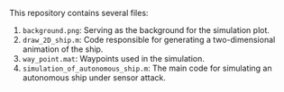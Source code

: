 This repository contains several files:

1. `background.png`: Serving as the background for the simulation plot.
2. `draw_2D_ship.m`: Code responsible for generating a two-dimensional animation of the ship.
3. `way_point.mat`: Waypoints used in the simulation.
4. `simulation_of_autonomous_ship.m`: The main code for simulating an autonomous ship under sensor attack.
